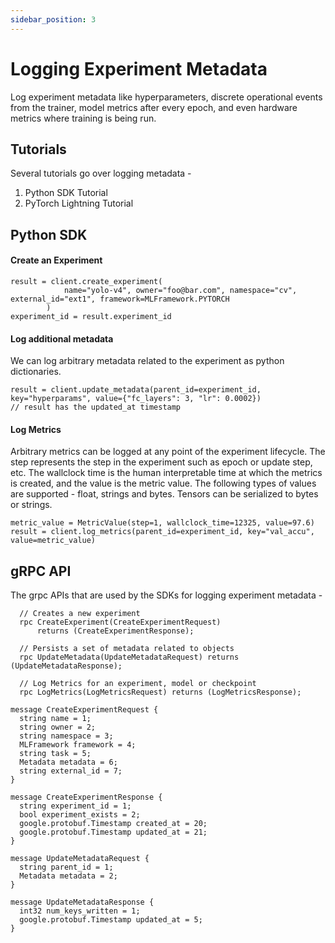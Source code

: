 ```yaml
---
sidebar_position: 3
---
```


# Logging Experiment Metadata

Log experiment metadata like hyperparameters, discrete operational events from the trainer, model metrics after every epoch, and even hardware metrics where training is being run.


## Tutorials
Several tutorials go over logging metadata -
1. Python SDK Tutorial
2. PyTorch Lightning Tutorial


## Python SDK 

#### Create an Experiment
```
result = client.create_experiment(
            name="yolo-v4", owner="foo@bar.com", namespace="cv", external_id="ext1", framework=MLFramework.PYTORCH
        )
experiment_id = result.experiment_id
```

#### Log additional metadata
We can log arbitrary metadata related to the experiment as python dictionaries.

```
result = client.update_metadata(parent_id=experiment_id, key="hyperparams", value={"fc_layers": 3, "lr": 0.0002})
// result has the updated_at timestamp
```

#### Log Metrics
Arbitrary metrics can be logged at any point of the experiment lifecycle. The step represents the step in the experiment such as epoch or update step, etc. The wallclock time is the human interpretable time at which the metrics is created, and the value is the metric value. The following types of values are supported - float, strings and bytes. Tensors can be serialized to bytes or strings.

```
metric_value = MetricValue(step=1, wallclock_time=12325, value=97.6)
result = client.log_metrics(parent_id=experiment_id, key="val_accu", value=metric_value)
```

## gRPC API
The grpc APIs that are used by the SDKs for logging experiment metadata - 

```
  // Creates a new experiment
  rpc CreateExperiment(CreateExperimentRequest)
      returns (CreateExperimentResponse);

  // Persists a set of metadata related to objects
  rpc UpdateMetadata(UpdateMetadataRequest) returns (UpdateMetadataResponse);

  // Log Metrics for an experiment, model or checkpoint
  rpc LogMetrics(LogMetricsRequest) returns (LogMetricsResponse);

message CreateExperimentRequest {
  string name = 1;
  string owner = 2;
  string namespace = 3;
  MLFramework framework = 4;
  string task = 5;
  Metadata metadata = 6;
  string external_id = 7;
}

message CreateExperimentResponse {
  string experiment_id = 1;
  bool experiment_exists = 2;
  google.protobuf.Timestamp created_at = 20;
  google.protobuf.Timestamp updated_at = 21;
}

message UpdateMetadataRequest {
  string parent_id = 1;
  Metadata metadata = 2;
}

message UpdateMetadataResponse {
  int32 num_keys_written = 1;
  google.protobuf.Timestamp updated_at = 5;
}
```

